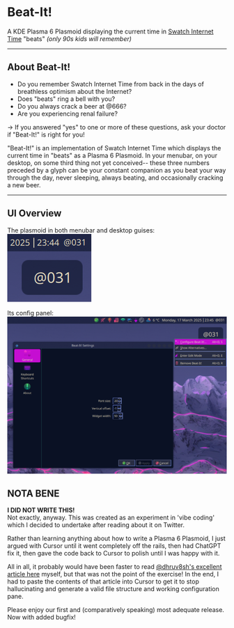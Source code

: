 # Beat-It!  

A KDE Plasma 6 Plasmoid displaying the current time in [Swatch Internet Time](https://en.wikipedia.org/wiki/Swatch_Internet_Time) "beats" *(only 90s kids will remember)*

------
## About Beat-It!
* Do you remember Swatch Internet Time from back in the days of breathless optimism about the Internet?  
* Does "beats" ring a bell with you?  
* Do you always crack a beer at @666?  
* Are you experiencing renal failure?  

-> If you answered "yes" to one or more of these questions, ask your doctor if "Beat-It!" is right for you!  

"Beat-It!" is an implementation of Swatch Internet Time which displays the current time in "beats" as a Plasma 6 Plasmoid. In your menubar, on your desktop, on some third thing not yet conceived-- these three numbers preceded by a glyph can be your constant companion as you beat your way through the day, never sleeping, always beating, and occasionally cracking a new beer.  

------
## UI Overview
The plasmoid in both menubar and desktop guises:  
![the moid as it be](beat-it-screenshot-031.png)  

Its config panel:  
![config panel](configpanel-031.png)  

## NOTA BENE  
**I DID NOT WRITE THIS!**  
Not exactly, anyway. This was created as an experiment in 'vibe coding' which I decided to undertake after reading about it on Twitter.

Rather than learning anything about how to write a Plasma 6 Plasmoid, I just argued with Cursor until it went completely off the rails, then had ChatGPT fix it, then gave the code back to Cursor to polish until I was happy with it.

All in all, it probably would have been faster to read [@dhruv8sh's excellent article here](https://medium.com/@dhruv8sh_34505/write-an-applet-for-plasma-6-0b8fd3a0334f) myself, but that was not the point of the exercise! In the end, I had to paste the contents of that article into Cursor to get it to stop hallucinating and generate a valid file structure and working configuration pane.

Please enjoy our first and (comparatively speaking) most adequate release. Now with added bugfix!
